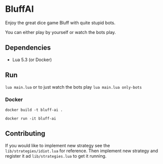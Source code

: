 # BluffAI

Enjoy the great dice game Bluff with quite stupid bots.

You can either play by yourself or watch the bots play.

## Dependencies
- Lua 5.3 (or Docker)

## Run

`lua main.lua` or to just watch the bots play `lua main.lua only-bots`

### Docker

`docker build -t bluff-ai .`

`docker run -it bluff-ai`

## Contributing

If you would like to implement new strategy see the `lib/strategies/idiot.lua` for reference. Then implement new strategy and register it ad `lib/strategies.lua` to get it running.
